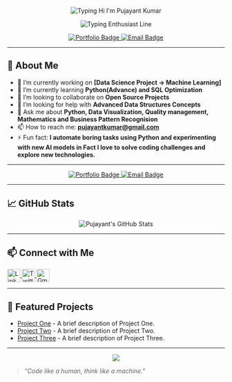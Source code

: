 <p align="center">
  <img src="https://readme-typing-svg.herokuapp.com?font=Fira+Code&size=26&duration=2500&pause=800&center=true&vCenter=true&width=600&lines=Hi+%F0%9F%91%8B%2C+I'm+Pujayant+Kumar" alt="Typing Hi I'm Pujayant Kumar" />
</p>

<p align="center">
  <img src="https://readme-typing-svg.herokuapp.com?font=Fira+Code&size=22&duration=3000&pause=1200&center=true&vCenter=true&width=600&lines=An+aspiring+AI+%26+Data+Science+Enthusiast;Based+in+Germany" alt="Typing Enthusiast Line" />
</p>


<p align="center">
  <a href="https://falcon37-tech.github.io/PujayantKumar.github.io/" target="_blank">
    <img src="https://img.shields.io/badge/Portfolio-Visit-blue?style=for-the-badge&logo=github" alt="Portfolio Badge"/>
  </a>
  <a href="mailto:pujayantkuamr@gmail.com">
    <img src="https://img.shields.io/badge/Email-Contact-red?style=for-the-badge&logo=gmail" alt="Email Badge"/>
  </a>
</p>

---

## 🚀 About Me

- 🔭 I’m currently working on **[Data Science Project -> Machine Learning]**  
- 🌱 I’m currently learning **Python(Advance) and SQL Optimization**  
- 👯 I’m looking to collaborate on **Open Source Projects**  
- 🤝 I’m looking for help with **Advanced Data Structures Concepts**  
- 💬 Ask me about **Python, Data Visualization, Quality management, Mathematics and Business Pattern Recognision**  
- 📫 How to reach me: **pujayantkumar@gmail.com**  
- ⚡ Fun fact: **I automate boring tasks using Python and experimenting with new AI models in Fact I love to solve coding challenges and explore new technologies.**

---

<p align="center">
  <a href="https://falcon37-tech.github.io/PujayantKumar.github.io/" target="_blank">
    <img src="https://img.shields.io/badge/Portfolio-Visit-blue?style=for-the-badge&logo=github" alt="Portfolio Badge"/>
  </a>
  <a href="mailto:pujayantkumar@gmail.com">
    <img src="https://img.shields.io/badge/Email-Contact-red?style=for-the-badge&logo=gmail" alt="Email Badge"/>
  </a>
</p>

---

## 📈 GitHub Stats

<p align="center">
  <img src="https://github-readme-stats.vercel.app/api?username=Falcon37-tech&show_icons=true&theme=radical" alt="Pujayant's GitHub Stats"/>
</p>

---

## 📫 Connect with Me

<p align="left">
  <a href="https://www.linkedin.com/in/pujayantkumar/" target="blank">
    <img align="center" src="https://cdn.jsdelivr.net/gh/devicons/devicon/icons/linkedin/linkedin-original.svg" alt="LinkedIn" height="30" width="30" />
  </a>
  <a href="https://x.com/pujayant_kumar_" target="blank">
    <img align="center" src="https://cdn.jsdelivr.net/gh/devicons/devicon/icons/twitter/twitter-original.svg" alt="Twitter" height="30" width="30" />
  </a>
  <a href="mailto:pujayantkumar@gmail.com">
    <img align="center" src="https://cdn.jsdelivr.net/gh/devicons/devicon/icons/google/google-original.svg" alt="Gmail" height="30" width="30" />
  </a>
</p>

---

## 📌 Featured Projects

- [Project One](https://github.com/Falcon37-tech/project-one) - A brief description of Project One.
- [Project Two](https://github.com/Falcon37-tech/project-two) - A brief description of Project Two.
- [Project Three](https://github.com/Falcon37-tech/project-three) - A brief description of Project Three.

---

<p align="center">
  <img src="https://capsule-render.vercel.app/api?type=waving&color=auto&height=100&section=footer"/>
</p>

> _“Code like a human, think like a machine.”_
